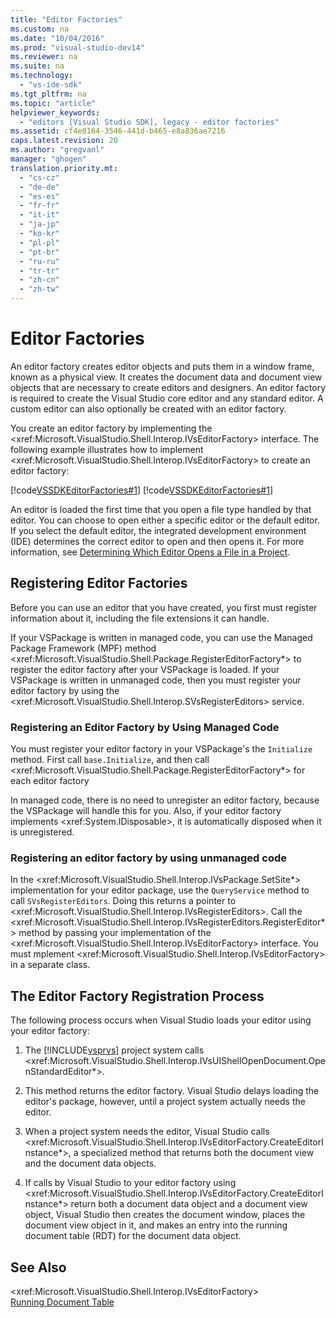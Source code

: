 ```yaml
---
title: "Editor Factories"
ms.custom: na
ms.date: "10/04/2016"
ms.prod: "visual-studio-dev14"
ms.reviewer: na
ms.suite: na
ms.technology: 
  - "vs-ide-sdk"
ms.tgt_pltfrm: na
ms.topic: "article"
helpviewer_keywords: 
  - "editors [Visual Studio SDK], legacy - editor factories"
ms.assetid: cf4e8164-3546-441d-b465-e8a836ae7216
caps.latest.revision: 20
ms.author: "gregvanl"
manager: "ghogen"
translation.priority.mt: 
  - "cs-cz"
  - "de-de"
  - "es-es"
  - "fr-fr"
  - "it-it"
  - "ja-jp"
  - "ko-kr"
  - "pl-pl"
  - "pt-br"
  - "ru-ru"
  - "tr-tr"
  - "zh-cn"
  - "zh-tw"
---
```

# Editor Factories
An editor factory creates editor objects and puts them in a window frame, known as a physical view. It creates the document data and document view objects that are necessary to create editors and designers. An editor factory is required to create the Visual Studio core editor and any standard editor. A custom editor can also optionally be created with an editor factory.  
  
 You create an editor factory by implementing the \<xref:Microsoft.VisualStudio.Shell.Interop.IVsEditorFactory> interface. The following example illustrates how to implement \<xref:Microsoft.VisualStudio.Shell.Interop.IVsEditorFactory> to create an editor factory:  
  
 [!code[VSSDKEditorFactories#1](../extensibility/codesnippet/VisualBasic/editor-factories_1.vb)]
[!code[VSSDKEditorFactories#1](../extensibility/codesnippet/CSharp/editor-factories_1.cs)]  
  
 An editor is loaded the first time that you open a file type handled by that editor. You can choose to open either a specific editor or the default editor. If you select the default editor, the integrated development environment (IDE) determines the correct editor to open and then opens it. For more information, see [Determining Which Editor Opens a File in a Project](../extensibility/determining-which-editor-opens-a-file-in-a-project.md).  
  
## Registering Editor Factories  
 Before you can use an editor that you have created, you first must register information about it, including the file extensions it can handle.  
  
 If your VSPackage is written in managed code, you can use the Managed Package Framework (MPF) method \<xref:Microsoft.VisualStudio.Shell.Package.RegisterEditorFactory*> to register the editor factory after your VSPackage is loaded. If your VSPackage is written in unmanaged code, then you must register your editor factory by using the \<xref:Microsoft.VisualStudio.Shell.Interop.SVsRegisterEditors> service.  
  
### Registering an Editor Factory by Using Managed Code  
 You must register your editor factory in your VSPackage's the `Initialize` method. First call `base.Initialize`, and then call \<xref:Microsoft.VisualStudio.Shell.Package.RegisterEditorFactory*> for each editor factory  
  
 In managed code, there is no need to unregister an editor factory, because the VSPackage will handle this for you. Also, if your editor factory implements \<xref:System.IDisposable>, it is automatically disposed when it is unregistered.  
  
### Registering an editor factory by using unmanaged code  
 In the \<xref:Microsoft.VisualStudio.Shell.Interop.IVsPackage.SetSite*> implementation for your editor package, use the `QueryService` method to call `SVsRegisterEditors`. Doing this returns a pointer to \<xref:Microsoft.VisualStudio.Shell.Interop.IVsRegisterEditors>. Call the \<xref:Microsoft.VisualStudio.Shell.Interop.IVsRegisterEditors.RegisterEditor*> method by passing your implementation of the \<xref:Microsoft.VisualStudio.Shell.Interop.IVsEditorFactory> interface. You must mplement \<xref:Microsoft.VisualStudio.Shell.Interop.IVsEditorFactory> in a separate class.  
  
## The Editor Factory Registration Process  
 The following process occurs when Visual Studio loads your editor using your editor factory:  
  
1.  The [!INCLUDE[vsprvs](../codequality/includes/vsprvs_md.md)] project system calls \<xref:Microsoft.VisualStudio.Shell.Interop.IVsUIShellOpenDocument.OpenStandardEditor*>.  
  
2.  This method returns the editor factory. Visual Studio delays loading the editor's package, however, until a project system actually needs the editor.  
  
3.  When a project system needs the editor, Visual Studio calls \<xref:Microsoft.VisualStudio.Shell.Interop.IVsEditorFactory.CreateEditorInstance*>, a specialized method that returns both the document view and the document data objects.  
  
4.  If calls by Visual Studio to your editor factory using \<xref:Microsoft.VisualStudio.Shell.Interop.IVsEditorFactory.CreateEditorInstance*> return both a document data object and a document view object, Visual Studio then creates the document window, places the document view object in it, and makes an entry into the running document table (RDT) for the document data object.  
  
## See Also  
 \<xref:Microsoft.VisualStudio.Shell.Interop.IVsEditorFactory>   
 [Running Document Table](../extensibility/running-document-table.md)